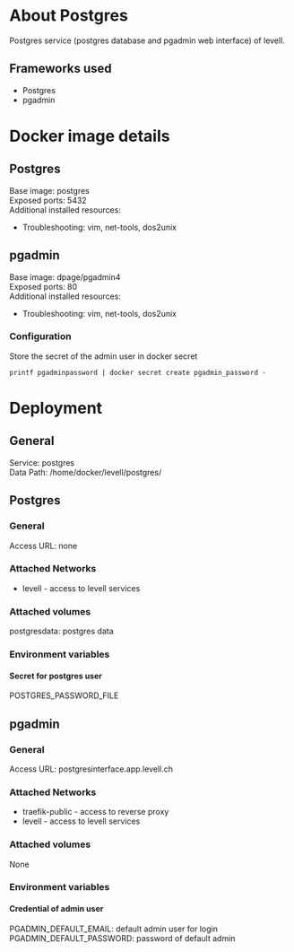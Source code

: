 # About Postgres
Postgres service (postgres database and pgadmin web interface) of levell.  

## Frameworks used
- Postgres  
- pgadmin   

# Docker image details  
## Postgres
Base image: postgres  
Exposed ports: 5432  
Additional installed resources:  
- Troubleshooting: vim, net-tools, dos2unix  

## pgadmin
Base image: dpage/pgadmin4  
Exposed ports: 80  
Additional installed resources:  
- Troubleshooting: vim, net-tools, dos2unix  

### Configuration
Store the secret of the admin user in docker secret
```
printf pgadminpassword | docker secret create pgadmin_password -
```

# Deployment
## General
Service: postgres  
Data Path: /home/docker/levell/postgres/  

## Postgres
### General
Access URL: none  

### Attached Networks
- levell - access to levell services

### Attached volumes
postgresdata: postgres data  

### Environment variables 
#### Secret for postgres user
POSTGRES_PASSWORD_FILE

## pgadmin
### General
Access URL: postgresinterface.app.levell.ch  

### Attached Networks
- traefik-public - access to reverse proxy
- levell - access to levell services

### Attached volumes
None  

### Environment variables 
#### Credential of admin user 
PGADMIN_DEFAULT_EMAIL: default admin user for login  
PGADMIN_DEFAULT_PASSWORD: password of default admin  